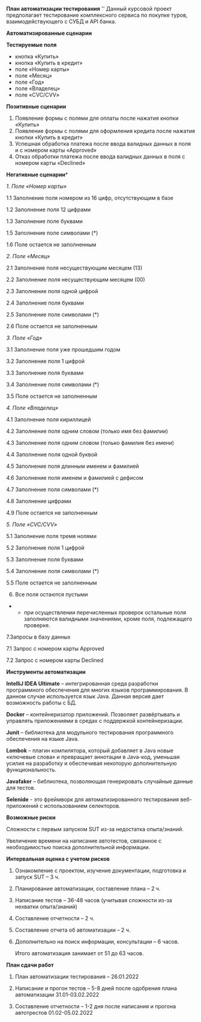 **План автоматизации тестирования**
''
Данный курсовой проект предполагает тестирование комплексного сервиса по покупке туров, взаимодействующего с СУБД и API банка.

**Автоматизированные сценарии**

**Тестируемые поля**
- кнопка «Купить»
- кнопка «Купить в кредит»
- поле «Номер карты»
- поле «Месяц»
- поле «Год»
- поле «Владелец»
- поле «CVC/CVV»
  
**Позитивные сценарии**

1. Появление формы с полями для оплаты после нажатия кнопки «Купить»
2. Появление формы с полями для оформления кредита после нажатия кнопки «Купить в кредит»
3. Успешная обработка платежа после ввода валидных данных в поля и с номером карты «Approved»
4. Отказ обработки платежа после ввода валидных данных в поля с номером карты «Declined»
    
**Негативные сценарии***

_1. Поле «Номер карты»_

1.1 Заполнение поля номером из 16 цифр, отсутствующим в базе

1.2 Заполнение поля 12 цифрами

1.3 Заполнение поле буквами

1.5 Заполнение поле символами (*)

1.6 Поле остается не заполненным

_2. Поле «Месяц»_

2.1	Заполнение поля несуществующим месяцем (13)

2.2	Заполнение поля несуществующим месяцем (00)

2.3	Заполнение поля одной цифрой

2.4	Заполнение поля буквами

2.5	Заполнение поле символами (*)

2.6	Поле остается не заполненным

_3. Поле «Год»_

3.1	Заполнение поля уже прошедшим годом

3.2	Заполнение поля 1 цифрой

3.3	Заполнение поля буквами

3.4	Заполнение поля символами (*)

3.5	Поле остается не заполненным

_4. Поле «Владелец»_

4.1	Заполнение поля кириллицей

4.2	Заполнение поля одним словом (только имя без фамилии)

4.3	Заполнение поля одним словом (только фамилия без имени)

4.4	Заполнение поля одной буквой

4.5	Заполнение поля длинным именем и фамилией

4.6	Заполнение поля именем и фамилией с дефисом

4.7	Заполнение поля символами (*)

4.8	Заполнение цифрами

4.9	Поле остается не заполненным

_5. Поле «CVC/CVV»_

5.1	Заполнение поля тремя нолями 

5.2	Заполнение поля 1 цифрой

5.3	Заполнение поля буквами

5.4	Заполнение поля символами (*)

5.5	 Поле остается не заполненным

6. Все поля остаются пустыми

* - при осуществлении перечисленных проверок остальные поля заполняются валидными значениями, кроме поля, подлежащего проверке.

7.Запросы в базу данных

7.1 Запрос с номером карты Approved
      
7.2 Запрос с номером карты Declined

**Инструменты автоматизации**

**IntelliJ IDEA Ultimate** – интегрированная среда разработки программного обеспечения для многих языков программирования. В данном случае используется язык Java. Данная версия дает возможность работы с БД.

**Docker** – контейнеризатор приложений. Позволяет развёртывать и управлять приложениями в средах с поддержкой контейнеризации.

**Junit** – библиотека для модульного тестирования программного обеспечения на языке Java.

**Lombok** – плагин компилятора, который добавляет в Java новые «ключевые слова» и превращает аннотации в Java-код, уменьшая усилия на разработку и обеспечивая некоторую дополнительную функциональность.

**Javafaker** – библиотека, позволяющая генерировать случайные данные для тестов.

**Selenide** - это фреймворк для автоматизированного тестирования веб-приложений с использованием селекторов.

**Возможные риски**

Сложности с первым запуском SUT из-за недостатка опыта/знаний.

Увеличение времени на написание автотестов, связанное с необходимостью поиска дополнительной информации.

**Интервальная оценка с учетом рисков**

1. Ознакомление с проектом, изучение документации, подготовка и запуск SUT – 3 ч.

2. Планирование автоматизации, составление плана – 2 ч.

3. Написание тестов – 36-48 часов (учитывая сложности из-за нехватки опыта/знаний)

4. Составление отчетности – 2 ч.

5. Составление отчета об автоматизации – 2 ч.

6. Дополнительно на поиск информации, консультации – 6 часов.

      Итого автоматизация занимает от 51 до 63 часов.

**План сдачи работ**

1. План автоматизации тестирования – 26.01.2022

2. Написание и прогон тестов – 5-8 дней после одобрения плана автоматизации 31.01-03.02.2022

3. Составление отчетности – 1-2 дня после написания и прогона автотрестов 01.02-05.02.2022